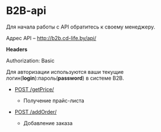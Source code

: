 # B2B-api

Для начала работы с API обратитесь к своему менеджеру.

Адрес API – http://b2b.cd-life.by/api/

**Headers**

Authorization: Basic

Для авторизации используются ваши текущие логин(**login**):пароль(**password**) в системе B2B.

- [POST /getPrice/](getPrice.md)
    - Получение прайс-листа
    
 - [POST /addOrder/](addOrder.md)
    - Добавление заказа
